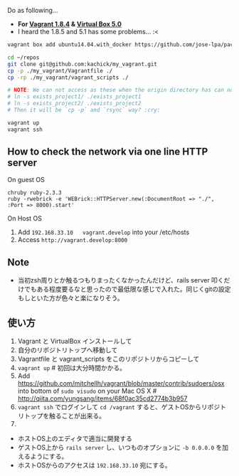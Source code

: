 Do as following...

* **For [Vagrant 1.8.4](https://releases.hashicorp.com/vagrant/1.8.4/) & [Virtual Box 5.0](https://www.virtualbox.org/wiki/Download_Old_Builds_5_0)**
* I heard the 1.8.5 and 5.1 has some problems... :<

```zsh
vagrant box add ubuntu14.04.with_docker https://github.com/jose-lpa/packer-ubuntu_14.04/releases/download/v2.0/ubuntu-14.04.box

cd ~/repos
git clone git@github.com:kachick/my_vagrant.git
cp -p ./my_vagrant/Vagrantfile ./
cp -rp ./my_vagrant/vagrant_scripts ./

# NOTE: We can not access as these when the origin directory has can not to be accessed from the guest OS
# ln -s exists_project1/ ./exists_project1
# ln -s exists_project2/ ./exists_project2
# Then it will be `cp -p` and `rsync` way? :cry:

vagrant up
vagrant ssh
```

How to check the network via one line HTTP server
---

On guest OS
```shell
chruby ruby-2.3.3
ruby -rwebrick -e 'WEBrick::HTTPServer.new(:DocumentRoot => "./", :Port => 8000).start'
```

On Host OS

1. Add `192.168.33.10   vagrant.develop` into your /etc/hosts
2. Access `http://vagrant.develop:8000`

Note
---

* 当初zsh周りとか触るつもりまったくなかったんだけど、rails server 叩くだけでもある程度要るなと思ったので最低限な感じで入れた。同じくgitの設定もしといた方が色々と楽になりそう。

使い方
---

1. Vagrant と VirtualBox インストールして
2. 自分のリポジトリトップへ移動して
3. Vagrantfile と vagrant_scripts をこのリポジトリからコピーして
4. `vagrant up` # 初回は大分時間かかる。
5. Add https://github.com/mitchellh/vagrant/blob/master/contrib/sudoers/osx into bottom of `sudo visudo` on your Mac OS X # http://qiita.com/yungsang/items/68f0ac35cd2774b3b957
6. `vagrant ssh` でログインして `cd /vagrant` すると、ゲストOSからリポジトリトップを触ることが出来る。
7.
  * ホストOS上のエディタで適当に開発する
  * ゲストOS上から `rails server` し、いつものオプションに `-b 0.0.0.0` を加えるようにする。
  * ホストOSからのアクセスは `192.168.33.10` 宛にする。
